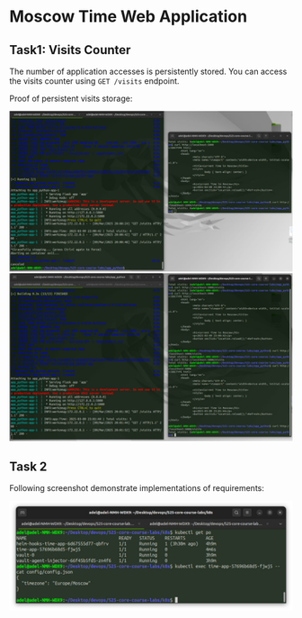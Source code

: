# Moscow Time Web Application

## Task1: Visits Counter

The number of application accesses is persistently stored.
You can access the visits counter using `GET /visits` endpoint.

Proof of persistent visits storage:

![l12t11.jpg](l12t11.jpg)
![l12t12.jpg](l12t12.jpg)

## Task 2

Following screenshot demonstrate implementations of requirements:

![l12t21.jpg](l12t21.jpg)

